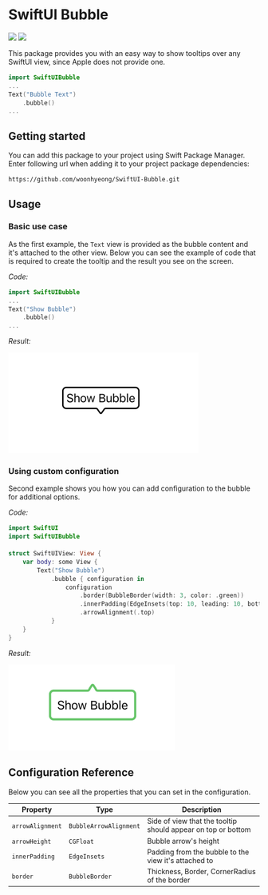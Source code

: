 # SwiftUI Bubble

<img src="https://img.shields.io/badge/release-1.0.0-blue"/> <img src="https://img.shields.io/badge/license-MIT-aeeb34"/>

This package provides you with an easy way to show tooltips over any SwiftUI view, since Apple does not provide one.

```swift
import SwiftUIBubble
...
Text("Bubble Text")
    .bubble()
...
```

## Getting started

You can add this package to your project using Swift Package Manager. Enter following url when adding it to your project package dependencies:

```
https://github.com/woonhyeong/SwiftUI-Bubble.git
```

## Usage

### Basic use case

As the first example, the `Text` view is provided as the bubble content and it's attached to the other view.
Below you can see the example of code that is required to create the tooltip and the result you see on the screen.

*Code:*

```swift
import SwiftUIBubble
...
Text("Show Bubble")
    .bubble()
...
```

*Result:*

![example01](images/example01.png)

### Using custom configuration

Second example shows you how you can add configuration to the bubble for additional options.

*Code:*

```swift
import SwiftUI
import SwiftUIBubble

struct SwiftUIView: View {
    var body: some View {
        Text("Show Bubble")
            .bubble { configuration in
                configuration
                    .border(BubbleBorder(width: 3, color: .green))
                    .innerPadding(EdgeInsets(top: 10, leading: 10, bottom: 10, trailing: 10))
                    .arrowAlignment(.top)
            }
    }
}
```

*Result:*

![example02](images/example02.png)


## Configuration Reference

Below you can see all the properties that you can set in the configuration.

| Property               | Type          | Description                                          |
| ---------------------- | ------------- | ---------------------------------------------------- |
| `arrowAlignment`                 | `BubbleArrowAlignment` | Side of view that the tooltip should appear on top or bottom      |
| `arrowHeight`               | `CGFloat`     | Bubble arrow's height |
| `innerPadding`         | `EdgeInsets`     | Padding from the bubble to the view it's attached to                               |
| `border`          | `BubbleBorder`     | Thickness, Border, CornerRadius of the border                              |
